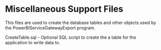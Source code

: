 # Miscellaneous Support Files

This files are used to create the database tables and other objects used by the PowerBIServiceGatewayExport program.

CreateTable.sql   -   Optional SQL script to create the a table for the application to write data to.
